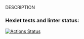 DESCRIPTION



### Hexlet tests and linter status:
[![Actions Status](https://github.com/ValeriaStroeva/qa-engineer-project-84/workflows/hexlet-check/badge.svg)](https://github.com/ValeriaStroeva/qa-engineer-project-84/actions)
